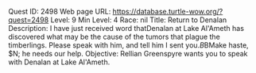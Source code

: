 Quest ID: 2498
Web page URL: https://database.turtle-wow.org/?quest=2498
Level: 9
Min Level: 4
Race: nil
Title: Return to Denalan
Description: I have just received word thatDenalan at Lake Al'Ameth has discovered what may be the cause of the tumors that plague the timberlings. Please speak with him, and tell him I sent you.$B$BMake haste, $N; he needs our help.
Objective: Rellian Greenspyre wants you to speak with Denalan at Lake Al'Ameth.
